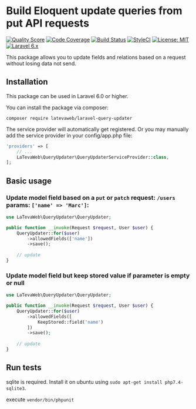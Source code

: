 # Build Eloquent update queries from put API requests

[![Quality Score](https://scrutinizer-ci.com/g/latevaweb/laravel-query-updater/badges/quality-score.png?b=master)](https://scrutinizer-ci.com/g/latevaweb/laravel-query-updater/?branch=master)
[![Code Coverage](https://scrutinizer-ci.com/g/latevaweb/laravel-query-updater/badges/coverage.png?b=master)](https://scrutinizer-ci.com/g/latevaweb/laravel-query-updater/?branch=master)
[![Build Status](https://scrutinizer-ci.com/g/latevaweb/laravel-query-updater/badges/build.png?b=master)](https://scrutinizer-ci.com/g/latevaweb/laravel-query-updater/build-status/master)
[![StyleCI](https://github.styleci.io/repos/227821179/shield?branch=master)](https://github.styleci.io/repos/227821179)
[![License: MIT](https://img.shields.io/badge/License-MIT-yellow.svg)](https://opensource.org/licenses/MIT)
[![Laravel 6.x](https://img.shields.io/badge/Laravel-6.x-orange.svg)](http://laravel.com)

This package allows you to update fields and relations based on a request without losing data not send.

## Installation

This package can be used in Laravel 6.0 or higher.

You can install the package via composer:

`composer require latevaweb/laravel-query-updater`

The service provider will automatically get registered. Or you may manually add the service provider in your config/app.php file:

```php
'providers' => [
    // ...
    LaTevaWeb\QueryUpdater\QueryUpdaterServiceProvider::class,
];
```

## Basic usage

### Update model field based on a `put` or `patch` request: `/users` params: `['name' => 'Marc']`:

```php
use LaTevaWeb\QueryUpdater\QueryUpdater;

public function __invoke(Request $request, User $user) {
    QueryUpdater::for($user)
        ->allowedFields(['name'])
        ->save();
        
    // update
}
```

### Update model field but keep stored value if parameter is empty or null 

```php
use LaTevaWeb\QueryUpdater\QueryUpdater;

public function __invoke(Request $request, User $user) {
    QueryUpdater::for($user)
        ->allowedFields([
            KeepStored::field('name')
        ])
        ->save();
        
    // update
}
```

## Run tests

sqlite is required. Install it on ubuntu using `sudo apt-get install php7.4-sqlite3`.

execute `vendor/bin/phpunit`
